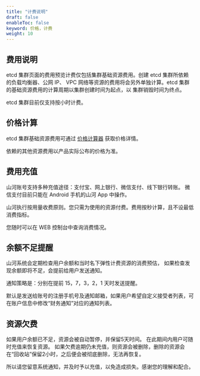 ```yaml
---
title: "计费说明"
draft: false
enableToc: false
keyword: 价格，计费
weight: 10
---
```


## 费用说明

etcd 集群页面的费用预览计费仅包括集群基础资源费用。创建 etcd 集群所依赖的负载均衡器、公网 IP、 VPC 网络等资源的费用将会另外单独计算。etcd 集群的基础资源费用的计算周期以集群创建时间为起点，以 集群销毁时间为终点。

etcd  集群目前仅支持按小时计费。

## 价格计算

etcd  集群基础资源费用可通过 [价格计算器](https://www.shanhe.com/pricing#/Etcd) 获取价格详情。

依赖的其他资源费用以产品实际公布的价格为准。

## 费用充值

山河账号支持多种充值途径：支付宝、网上银行、微信支付、线下银行转账。 微信支付目前只能在 Android 手机的山河 App 中操作。

山河执行按用量收费原则。您只需为使用的资源付费。费用按秒计算，且不设最低消费指标。

您随时可以在 WEB 控制台中查询消费情况。

## 余额不足提醒

山河系统会定期检查用户余额和当时名下弹性计费资源的消费预估， 如果检查发现余额即将不足，会提前给用户发送通知。

通知策略是：分别在提前 15，7，3，2，1 天时发送提醒。

默认是发送给账号的注册手机号及通知邮箱，如果用户希望自定义接受者列表，可在账户信息中修改“财务通知”对应的通知列表。

## 资源欠费

如果用户余额已不足，资源会被自动暂停，并保留5天时间。 在此期间内用户可随时充值来恢复资源。 如果欠费逾期仍未充值，则资源会被删除，删除的资源会在“回收站”保留2小时，之后便会被彻底删除，无法再恢复。

所以请您留意系统通知，并及时予以充值，以免造成损失。感谢您的理解和配合。
